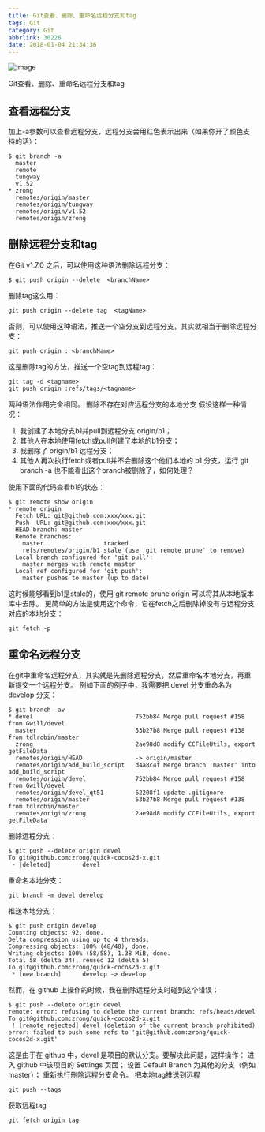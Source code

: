 ```yaml
---
title: Git查看、删除、重命名远程分支和tag
tags: Git
category: Git
abbrlink: 30226
date: 2018-01-04 21:34:36
---
```

![image](http://ovi3ob9p4.bkt.clouddn.com/TIETU/CT0069.jpg)

Git查看、删除、重命名远程分支和tag
<!--more-->

## 查看远程分支
加上-a参数可以查看远程分支，远程分支会用红色表示出来（如果你开了颜色支持的话）：

```shell
$ git branch -a
  master
  remote
  tungway
  v1.52
* zrong
  remotes/origin/master
  remotes/origin/tungway
  remotes/origin/v1.52
  remotes/origin/zrong
```

## 删除远程分支和tag
在Git v1.7.0 之后，可以使用这种语法删除远程分支：

```shell
$ git push origin --delete  <branchName>
```

删除tag这么用：

```shell
git push origin --delete tag  <tagName>

```

否则，可以使用这种语法，推送一个空分支到远程分支，其实就相当于删除远程分支：

```shell
git push origin : <branchName>
```

这是删除tag的方法，推送一个空tag到远程tag：

```shell
git tag -d <tagname>
git push origin :refs/tags/<tagname>

```

两种语法作用完全相同。
删除不存在对应远程分支的本地分支
假设这样一种情况：
1. 我创建了本地分支b1并pull到远程分支 origin/b1；
2. 其他人在本地使用fetch或pull创建了本地的b1分支；
3. 我删除了 origin/b1 远程分支；
4. 其他人再次执行fetch或者pull并不会删除这个他们本地的 b1 分支，运行 git branch -a 也不能看出这个branch被删除了，如何处理？

使用下面的代码查看b1的状态：

```shell
$ git remote show origin
* remote origin
  Fetch URL: git@github.com:xxx/xxx.git
  Push  URL: git@github.com:xxx/xxx.git
  HEAD branch: master
  Remote branches:
    master                 tracked
    refs/remotes/origin/b1 stale (use 'git remote prune' to remove)
  Local branch configured for 'git pull':
    master merges with remote master
  Local ref configured for 'git push':
    master pushes to master (up to date)
```

这时候能够看到b1是stale的，使用 git remote prune origin 可以将其从本地版本库中去除。
更简单的方法是使用这个命令，它在fetch之后删除掉没有与远程分支对应的本地分支：

```shell
git fetch -p
```

## 重命名远程分支
在git中重命名远程分支，其实就是先删除远程分支，然后重命名本地分支，再重新提交一个远程分支。
例如下面的例子中，我需要把 devel 分支重命名为 develop 分支：

```shell
$ git branch -av
* devel                             752bb84 Merge pull request #158 from Gwill/devel
  master                            53b27b8 Merge pull request #138 from tdlrobin/master
  zrong                             2ae98d8 modify CCFileUtils, export getFileData
  remotes/origin/HEAD               -> origin/master
  remotes/origin/add_build_script   d4a8c4f Merge branch 'master' into add_build_script
  remotes/origin/devel              752bb84 Merge pull request #158 from Gwill/devel
  remotes/origin/devel_qt51         62208f1 update .gitignore
  remotes/origin/master             53b27b8 Merge pull request #138 from tdlrobin/master
  remotes/origin/zrong              2ae98d8 modify CCFileUtils, export getFileData
```

删除远程分支：

```shell
$ git push --delete origin devel
To git@github.com:zrong/quick-cocos2d-x.git
 - [deleted]         devel
```

重命名本地分支：

```shell
git branch -m devel develop
```

推送本地分支：

```shell
$ git push origin develop
Counting objects: 92, done.
Delta compression using up to 4 threads.
Compressing objects: 100% (48/48), done.
Writing objects: 100% (58/58), 1.38 MiB, done.
Total 58 (delta 34), reused 12 (delta 5)
To git@github.com:zrong/quick-cocos2d-x.git
 * [new branch]      develop -> develop
```

然而，在 github 上操作的时候，我在删除远程分支时碰到这个错误：

```shell
$ git push --delete origin devel
remote: error: refusing to delete the current branch: refs/heads/devel
To git@github.com:zrong/quick-cocos2d-x.git
 ! [remote rejected] devel (deletion of the current branch prohibited)
error: failed to push some refs to 'git@github.com:zrong/quick-cocos2d-x.git'

```

这是由于在 github 中，devel 是项目的默认分支。要解决此问题，这样操作：
进入 github 中该项目的 Settings 页面；
设置 Default Branch 为其他的分支（例如 master）；
重新执行删除远程分支命令。
把本地tag推送到远程

```shell
git push --tags
```

获取远程tag

```shell
git fetch origin tag
```

